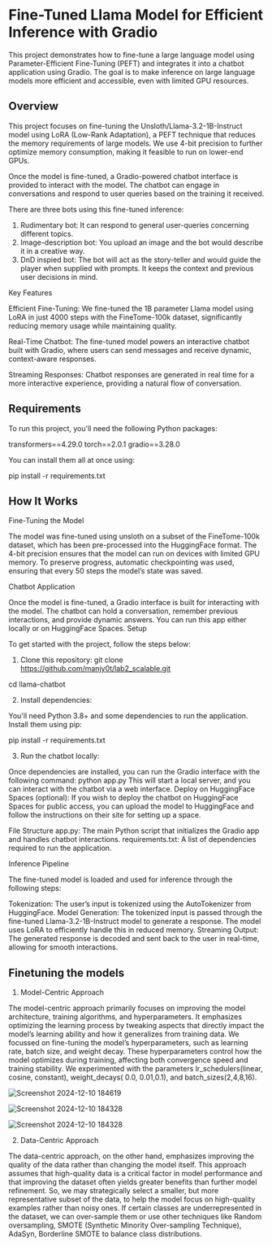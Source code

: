 # **Fine-Tuned Llama Model for Efficient Inference with Gradio**

This project demonstrates how to fine-tune a large language model using Parameter-Efficient Fine-Tuning (PEFT) and integrates it into a chatbot application using Gradio. The goal is to make inference on large language models more efficient and accessible, even with limited GPU resources.

## Overview

This project focuses on fine-tuning the Unsloth/Llama-3.2-1B-Instruct model using LoRA (Low-Rank Adaptation), a PEFT technique that reduces the memory requirements of large models. We use 4-bit precision to further optimize memory consumption, making it feasible to run on lower-end GPUs.

Once the model is fine-tuned, a Gradio-powered chatbot interface is provided to interact with the model. The chatbot can engage in conversations and respond to user queries based on the training it received.

There are three bots using this fine-tuned inference:
1. Rudimentary bot: It can respond to general user-queries concerning different topics.
2. Image-description bot: You upload an image and the bot would describe it in a creative way.
3. DnD inspied bot: The bot will act as the story-teller and would guide the player when supplied with prompts. It keeps the context and previous user decisions in mind. 

Key Features

Efficient Fine-Tuning: We fine-tuned the 1B parameter Llama model using LoRA in just 4000 steps with the FineTome-100k dataset, significantly reducing memory usage while maintaining quality.

Real-Time Chatbot: The fine-tuned model powers an interactive chatbot built with Gradio, where users can send messages and receive dynamic, context-aware responses.

Streaming Responses: Chatbot responses are generated in real time for a more interactive experience, providing a natural flow of conversation.

## Requirements

To run this project, you'll need the following Python packages:

transformers==4.29.0
torch==2.0.1
gradio==3.28.0

You can install them all at once using:

pip install -r requirements.txt

## How It Works
Fine-Tuning the Model

The model was fine-tuned using unsloth on a subset of the FineTome-100k dataset, which has been pre-processed into the HuggingFace format. The 4-bit precision ensures that the model can run on devices with limited GPU memory. To preserve progress, automatic checkpointing was used, ensuring that every 50 steps the model’s state was saved.

Chatbot Application

Once the model is fine-tuned, a Gradio interface is built for interacting with the model. The chatbot can hold a conversation, remember previous interactions, and provide dynamic answers. You can run this app either locally or on HuggingFace Spaces.
Setup

To get started with the project, follow the steps below:
1. Clone this repository:
git clone https://github.com/manjy0t/lab2_scalable.git

cd llama-chatbot

2. Install dependencies:

You'll need Python 3.8+ and some dependencies to run the application. Install them using pip:

pip install -r requirements.txt

3. Run the chatbot locally:

Once dependencies are installed, you can run the Gradio interface with the following command:
python app.py
This will start a local server, and you can interact with the chatbot via a web interface.
Deploy on HuggingFace Spaces (optional):
If you wish to deploy the chatbot on HuggingFace Spaces for public access, you can upload the model to HuggingFace and follow the instructions on their site for setting up a space.

File Structure
app.py: The main Python script that initializes the Gradio app and handles chatbot interactions.
requirements.txt: A list of dependencies required to run the application.

Inference Pipeline

The fine-tuned model is loaded and used for inference through the following steps:

Tokenization: The user’s input is tokenized using the AutoTokenizer from HuggingFace.
Model Generation: The tokenized input is passed through the fine-tuned Llama-3.2-1B-Instruct model to generate a response. The model uses LoRA to efficiently handle this in reduced memory.
Streaming Output: The generated response is decoded and sent back to the user in real-time, allowing for smooth interactions.



## Finetuning the models
1. Model-Centric Approach

The model-centric approach primarily focuses on improving the model architecture, training algorithms, and hyperparameters. It emphasizes optimizing the learning process by tweaking aspects that directly impact the model’s learning ability and how it generalizes from training data. We focussed on fine-tuning the model’s hyperparameters, such as learning rate, batch size, and weight decay. These hyperparameters control how the model optimizes during training, affecting both convergence speed and training stability. We experimented with the parameters lr_schedulers(linear, cosine, constant), weight_decays( 0.0, 0.01,0.1), and batch_sizes(2,4,8,16).

![Screenshot 2024-12-10 184619](https://github.com/user-attachments/assets/3b6cb5c1-2fb2-4a24-878b-0f691442d95a)

![Screenshot 2024-12-10 184328](https://github.com/user-attachments/assets/30ac7983-705f-45d9-98cd-541c73189869)

![Screenshot 2024-12-10 184328](https://github.com/user-attachments/assets/f968cea5-c9ec-4c78-b650-79b1a67fd330)

2. Data-Centric Approach

The data-centric approach, on the other hand, emphasizes improving the quality of the data rather than changing the model itself. This approach assumes that high-quality data is a critical factor in model performance and that improving the dataset often yields greater benefits than further model refinement. So, we may strategically select a smaller, but more representative subset of the data, to help the model focus on high-quality examples rather than noisy ones.
If certain classes are underrepresented in the dataset, we can over-sample them or use other techniques like Random oversampling, SMOTE (Synthetic Minority Over-sampling Technique), AdaSyn, Borderline SMOTE to balance class distributions.



